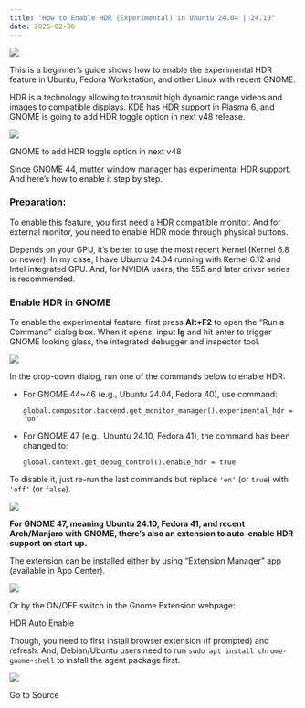 ```yaml
---
title: "How to Enable HDR (Experimental) in Ubuntu 24.04 | 24.10"
date: 2025-02-06
---
```


![](https://ubuntuhandbook.org/wp-content/uploads/2023/01/monitor-icon-250x250.webp)

This is a beginner’s guide shows how to enable the experimental HDR feature in Ubuntu, Fedora Workstation, and other Linux with recent GNOME.

HDR is a technology allowing to transmit high dynamic range videos and images to compatible displays. KDE has HDR support in Plasma 6, and GNOME is going to add HDR toggle option in next v48 release.

![](https://ubuntuhandbook.org/wp-content/uploads/2025/02/gcc-hdr-700x462.webp)

GNOME to add HDR toggle option in next v48

Since GNOME 44, mutter window manager has experimental HDR support. And here’s how to enable it step by step.

### Preparation:

To enable this feature, you first need a HDR compatible monitor. And for external monitor, you need to enable HDR mode through physical buttons.

Depends on your GPU, it’s better to use the most recent Kernel (Kernel 6.8 or newer). In my case, I have Ubuntu 24.04 running with Kernel 6.12 and Intel integrated GPU. And, for NVIDIA users, the 555 and later driver series is recommended.

### Enable HDR in GNOME

To enable the experimental feature, first press **Alt+F2** to open the “Run a Command” dialog box. When it opens, input **lg** and hit enter to trigger GNOME looking glass, the integrated debugger and inspector tool.

![](https://ubuntuhandbook.org/wp-content/uploads/2023/10/run-lg.webp)

In the drop-down dialog, run one of the commands below to enable HDR:

- For GNOME 44~46 (e.g., Ubuntu 24.04, Fedora 40), use command:
    
    ```
    global.compositor.backend.get_monitor_manager().experimental_hdr = 'on'
    ```
    
- For GNOME 47 (e.g., Ubuntu 24.10, Fedora 41), the command has been changed to:
    
    ```
    global.context.get_debug_control().enable_hdr = true
    ```
    

To disable it, just re-run the last commands but replace `'on'` (or `true`) with `'off'` (or `false`).

![](https://ubuntuhandbook.org/wp-content/uploads/2025/02/enable-hdr-gnome46-700x392.webp)

**For GNOME 47, meaning Ubuntu 24.10, Fedora 41, and recent Arch/Manjaro with GNOME, there’s also an extension to auto-enable HDR support on start up.**

The extension can be installed either by using “Extension Manager” app (available in App Center).

![](https://ubuntuhandbook.org/wp-content/uploads/2025/02/auto-hdr-em-700x548.webp)

Or by the ON/OFF switch in the Gnome Extension webpage:

HDR Auto Enable

Though, you need to first install browser extension (if prompted) and refresh. And, Debian/Ubuntu users need to run `sudo apt install chrome-gnome-shell` to install the agent package first.

![](https://ubuntuhandbook.org/wp-content/uploads/2025/02/hdr-enable-browser-700x418.webp)

Go to Source
